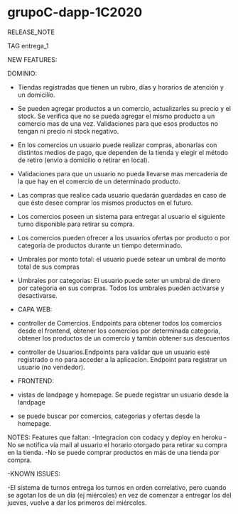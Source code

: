 # grupoC-dapp-1C2020

RELEASE_NOTE

TAG entrega_1

NEW FEATURES:

DOMINIO:
-	Tiendas registradas que tienen un rubro, días y horarios de atención y un domicilio.
- Se pueden agregar productos a un comercio, actualizarles su precio y el stock. Se verifica que no se pueda agregar el mismo producto a un comercio mas de una vez. Validaciones para que esos productos no tengan ni precio ni stock negativo.
-	En los comercios un usuario puede realizar compras, abonarlas con distintos medios de pago, que dependen de la tienda y elegir el método de retiro (envío a domicilio o retirar en local).
- Validaciones para que un usuario no pueda llevarse mas mercaderia de la que hay en el comercio de un determinado producto.
-	Las compras que realice cada usuario quedarán guardadas en caso de que éste desee comprar los mismos productos en el futuro.
-	Los comercios poseen un sistema para entregar al usuario el siguiente turno disponible para retirar su compra.
-	Los comercios pueden ofrecer a los usuarios ofertas por producto o por categoría de productos durante un tiempo determinado.
-	Umbrales por monto total: el usuario puede setear un umbral de monto total de sus compras
- Umbrales por categorias: El usuario puede seter un umbral de dinero por categoria en sus compras. Todos los umbrales pueden activarse y desactivarse.

- CAPA WEB:
- controller de Comercios. Endpoints para obtener todos los comercios desde el frontend, obtener los comercios por determinada categoria, obtener los productos de un comercio y tambin obtener sus descuentos
- controller de Usuarios.Endpoints para validar que un usuario esté registrado o no para acceder a la aplicacion. Endpoint para registrar un usuario (no vendedor).

- FRONTEND: 
- vistas de landpage y homepage. Se puede registrar un usuario desde la landpage
- se puede buscar por comercios, categorias y ofertas desde la homepage.

NOTES:
Features que faltan:
-Integracion con codacy y deploy en heroku
-No se notifica vía mail al usuario el horario otorgado para retirar su compra en la tienda.
-No se puede comprar productos en más de una tienda por compra.


-KNOWN ISSUES:

-El sistema de turnos entrega los turnos en orden correlativo, pero cuando se agotan los de un dia (ej miércoles) en vez de comenzar a entregar los del jueves, vuelve a dar los primeros del miércoles.
